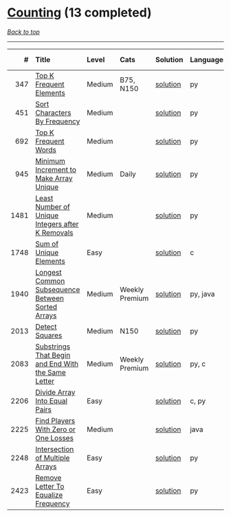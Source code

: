# [Counting](<https://leetcode.com/tag/Counting/>) (13 completed)

*[Back to top](<../../README.md>)*

------

|    # | Title                                                                                                                                    | Level   | Cats           | Solution                                                                      | Languages   | Date Complete   |
|-----:|:-----------------------------------------------------------------------------------------------------------------------------------------|:--------|:---------------|:------------------------------------------------------------------------------|:------------|:----------------|
|  347 | [Top K Frequent Elements](<https://leetcode.com/problems/top-k-frequent-elements>)                                                       | Medium  | B75, N150      | [solution](<../_347. Top K Frequent Elements.md>)                             | py          | Jun 12, 2024    |
|  451 | [Sort Characters By Frequency](<https://leetcode.com/problems/sort-characters-by-frequency>)                                             | Medium  |                | [solution](<../_451. Sort Characters By Frequency.md>)                        | py          | Jun 17, 2024    |
|  692 | [Top K Frequent Words](<https://leetcode.com/problems/top-k-frequent-words>)                                                             | Medium  |                | [solution](<../_692. Top K Frequent Words.md>)                                | py          | Jun 08, 2024    |
|  945 | [Minimum Increment to Make Array Unique](<https://leetcode.com/problems/minimum-increment-to-make-array-unique>)                         | Medium  | Daily          | [solution](<../_945. Minimum Increment to Make Array Unique.md>)              | py          | Jun 13, 2024    |
| 1481 | [Least Number of Unique Integers after K Removals](<https://leetcode.com/problems/least-number-of-unique-integers-after-k-removals>)     | Medium  |                | [solution](<../_1481. Least Number of Unique Integers after K Removals.md>)   | py          | Jun 15, 2024    |
| 1748 | [Sum of Unique Elements](<https://leetcode.com/problems/sum-of-unique-elements>)                                                         | Easy    |                | [solution](<../_1748. Sum of Unique Elements.md>)                             | c           | Jun 06, 2024    |
| 1940 | [Longest Common Subsequence Between Sorted Arrays](<https://leetcode.com/problems/longest-common-subsequence-between-sorted-arrays>)     | Medium  | Weekly Premium | [solution](<../_1940. Longest Common Subsequence Between Sorted Arrays.md>)   | py, java    | Jun 01, 2024    |
| 2013 | [Detect Squares](<https://leetcode.com/problems/detect-squares>)                                                                         | Medium  | N150           | [solution](<../_2013. Detect Squares.md>)                                     | py          | Jun 28, 2024    |
| 2083 | [Substrings That Begin and End With the Same Letter](<https://leetcode.com/problems/substrings-that-begin-and-end-with-the-same-letter>) | Medium  | Weekly Premium | [solution](<../_2083. Substrings That Begin and End With the Same Letter.md>) | py, c       | Jun 10, 2024    |
| 2206 | [Divide Array Into Equal Pairs](<https://leetcode.com/problems/divide-array-into-equal-pairs>)                                           | Easy    |                | [solution](<../_2206. Divide Array Into Equal Pairs.md>)                      | c, py       | Jun 08, 2024    |
| 2225 | [Find Players With Zero or One Losses](<https://leetcode.com/problems/find-players-with-zero-or-one-losses>)                             | Medium  |                | [solution](<../_2225. Find Players With Zero or One Losses.md>)               | java        | Jun 24, 2024    |
| 2248 | [Intersection of Multiple Arrays](<https://leetcode.com/problems/intersection-of-multiple-arrays>)                                       | Easy    |                | [solution](<../_2248. Intersection of Multiple Arrays.md>)                    | py          | May 29, 2024    |
| 2423 | [Remove Letter To Equalize Frequency](<https://leetcode.com/problems/remove-letter-to-equalize-frequency>)                               | Easy    |                | [solution](<../_2423. Remove Letter To Equalize Frequency.md>)                | py          | Jun 16, 2024    |